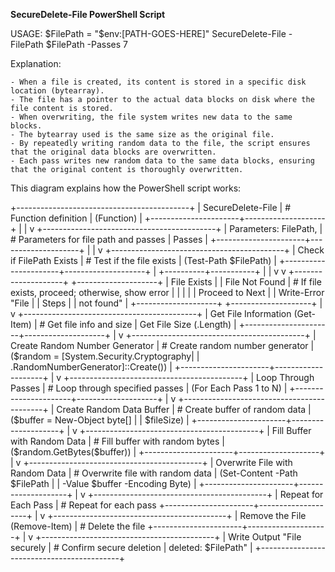 **SecureDelete-File PowerShell Script**

USAGE:
$FilePath = "$env:[PATH-GOES-HERE]"
SecureDelete-File -FilePath $FilePath -Passes 7

Explanation:

    - When a file is created, its content is stored in a specific disk location (bytearray).
    - The file has a pointer to the actual data blocks on disk where the file content is stored.
    - When overwriting, the file system writes new data to the same blocks.
    - The bytearray used is the same size as the original file.
    - By repeatedly writing random data to the file, the script ensures that the original data blocks are overwritten.
    - Each pass writes new random data to the same data blocks, ensuring that the original content is thoroughly overwritten.

This diagram explains how the PowerShell script works:


+-------------------------------------------+
|             SecureDelete-File             | # Function definition
|               (Function)                  |
+----------------------+--------------------+
                       |
                       |
                       v
+-------------------------------------------+
|            Parameters: FilePath,          | # Parameters for file path and passes
|                 Passes                    |
+----------------------+--------------------+
                       |
                       |
                       v
+-------------------------------------------+
|         Check if FilePath Exists          | # Test if the file exists
|            (Test-Path $FilePath)          |
+----------------------+--------------------+
                       |
            +----------+-----------+
            |                      |
            v                      v
+--------------------+   +--------------------+
|   File Exists      |   |  File Not Found    | # If file exists, proceed; otherwise, show error
|                    |   |                    |
|  Proceed to Next   |   |  Write-Error "File |
|       Steps        |   |   not found"       |
+--------------------+   +--------------------+
                       |
                       v
+-------------------------------------------+
|      Get File Information (Get-Item)      | # Get file info and size
|            Get File Size (.Length)        |
+----------------------+--------------------+
                       |
                       v
+-------------------------------------------+
|       Create Random Number Generator      | # Create random number generator
|   ($random = [System.Security.Cryptography|
|   .RandomNumberGenerator]::Create())       |
+----------------------+--------------------+
                       |
                       v
+-------------------------------------------+
|           Loop Through Passes             | # Loop through specified passes
|          (For Each Pass 1 to N)           |
+----------------------+--------------------+
                       |
                       v
+-------------------------------------------+
|           Create Random Data Buffer       | # Create buffer of random data
|          ($buffer = New-Object byte[]     |
|            $fileSize)                     |
+----------------------+--------------------+
                       |
                       v
+-------------------------------------------+
|     Fill Buffer with Random Data          | # Fill buffer with random bytes
|      ($random.GetBytes($buffer))          |
+----------------------+--------------------+
                       |
                       v
+-------------------------------------------+
|  Overwrite File with Random Data          | # Overwrite file with random data
|      (Set-Content -Path $FilePath         |
|        -Value $buffer -Encoding Byte)     |
+----------------------+--------------------+
                       |
                       v
+-------------------------------------------+
|          Repeat for Each Pass             | # Repeat for each pass
+----------------------+--------------------+
                       |
                       v
+-------------------------------------------+
|        Remove the File (Remove-Item)      | # Delete the file
+----------------------+--------------------+
                       |
                       v
+-------------------------------------------+
|        Write Output "File securely        | # Confirm secure deletion
|          deleted: $FilePath"              |
+-------------------------------------------+